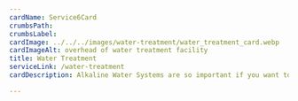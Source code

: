 ```yaml
---
cardName: Service6Card
crumbsPath: 
crumbsLabel: 
cardImage: ../../../images/water-treatment/water_treatment_card.webp
cardImageAlt: overhead of water treatment facility
title: Water Treatment
serviceLink: /water-treatment
cardDescription: Alkaline Water Systems are so important if you want to maintain a high quality water and alkaline environment for your body. Increasing the ph of the water you drink is linked to huge health benefits.

---
```

